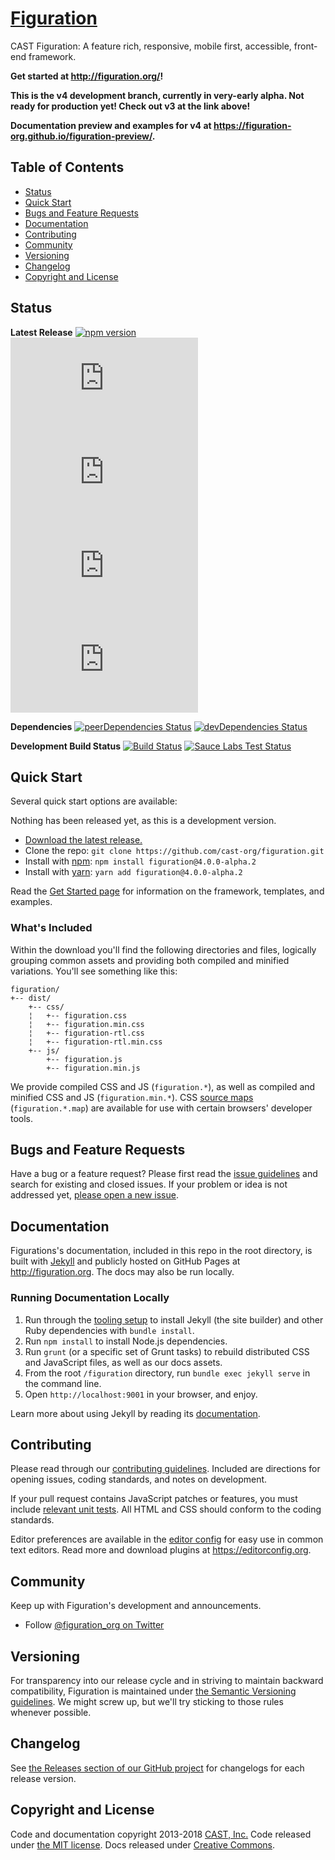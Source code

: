 # [Figuration](http://figuration.org/)

CAST Figuration: A feature rich, responsive, mobile first, accessible, front-end framework.

**Get started at <http://figuration.org/>!**

**This is the v4 development branch, currently in very-early alpha.  Not ready for production yet! Check out v3 at the link above!**

**Documentation preview and examples for v4 at <https://figuration-org.github.io/figuration-preview/>.**

## Table of Contents

- [Status](#status)
- [Quick Start](#quick-start)
- [Bugs and Feature Requests](#bugs-and-feature-requests)
- [Documentation](#documentation)
- [Contributing](#contributing)
- [Community](#community)
- [Versioning](#versioning)
- [Changelog](#changelog)
- [Copyright and License](#copyright-and-license)


## Status

**Latest Release**
[![npm version](https://img.shields.io/npm/v/figuration.svg)](https://www.npmjs.com/package/figuration)
[![CSS size](http://img.badgesize.io/cast-org/figuration/v4.0.0-alpha.2/dist/css/figuration.min.css?label=CSS+size)](https://github.com/cast-org/figuration/tree/v4.0.0-alpha.2/dist/css/figuration.min.css)
[![CSS gzip size](http://img.badgesize.io/cast-org/figuration/v4.0.0-alpha.2/dist/css/figuration.min.css?compression=gzip&label=CSS+gzip+size)](https://github.com/cast-org/figuration/tree/v4.0.0-alpha.2/dist/css/figuration.min.css)
[![JS size](http://img.badgesize.io/cast-org/figuration/v4.0.0-alpha.2/dist/js/figuration.min.js?label=JS+size)](https://github.com/cast-org/figuration/tree/v4.0.0-alpha.2/dist/js/figuration.min.js)
[![JS gzip size](http://img.badgesize.io/cast-org/figuration/v4.0.0-alpha.2/dist/js/figuration.min.js?compression=gzip&label=JS+gzip+size)](https://github.com/cast-org/figuration/tree/v4.0.0-alpha.2/dist/js/figuration.min.js)

**Dependencies**
[![peerDependencies Status](https://img.shields.io/david/peer/cast-org/figuration/v4-dev.svg)](https://david-dm.org/cast-org/figuration/v4-dev?type=peer)
[![devDependencies Status](https://img.shields.io/david/dev/cast-org/figuration/v4-dev.svg)](https://david-dm.org/cast-org/figuration/v4-dev?type=dev)

**Development Build Status**
[![Build Status](https://img.shields.io/travis/cast-org/figuration/master.svg)](https://travis-ci.org/cast-org/figuration)
[![Sauce Labs Test Status](https://saucelabs.com/browser-matrix/figuration.svg)](https://saucelabs.com/u/figuration)


## Quick Start

Several quick start options are available:

Nothing has been released yet, as this is a development version.

- [Download the latest release.](https://github.com/cast-org/figuration/archive/v4.0.0-alpha.2.zip)
- Clone the repo: `git clone https://github.com/cast-org/figuration.git`
- Install with [npm](https://www.npmjs.com/): `npm install figuration@4.0.0-alpha.2`
- Install with [yarn](https://yarnpkg.com/): `yarn add figuration@4.0.0-alpha.2`

Read the [Get Started page](http://figuration.org/get-started/quick-start/) for information on the framework, templates, and examples.


### What's Included

Within the download you'll find the following directories and files, logically grouping common assets and providing both compiled and minified variations. You'll see something like this:

```
figuration/
+-- dist/
    +-- css/
    ¦   +-- figuration.css
    ¦   +-- figuration.min.css
    ¦   +-- figuration-rtl.css
    ¦   +-- figuration-rtl.min.css
    +-- js/
        +-- figuration.js
        +-- figuration.min.js
```

We provide compiled CSS and JS (`figuration.*`), as well as compiled and minified CSS and JS (`figuration.min.*`). CSS [source maps](https://developers.google.com/web/tools/chrome-devtools/javascript/source-maps) (`figuration.*.map`) are available for use with certain browsers' developer tools.


## Bugs and Feature Requests

Have a bug or a feature request? Please first read the [issue guidelines](https://github.com/cast-org/figuration/tree/v4-dev/CONTRIBUTING.md#using-the-issue-tracker) and search for existing and closed issues. If your problem or idea is not addressed yet, [please open a new issue](https://github.com/cast-org/figuration/issues/new).


## Documentation

Figurations's documentation, included in this repo in the root directory, is built with [Jekyll](https://jekyllrb.com/) and publicly hosted on GitHub Pages at <http://figuration.org>. The docs may also be run locally.


### Running Documentation Locally

1. Run through the [tooling setup](https://github.com/cast-org/figuration/tree/v4-dev/docs/get-started/build-tools.md#tooling-setup) to install Jekyll (the site builder) and other Ruby dependencies with `bundle install`.
2. Run `npm install` to install Node.js dependencies.
4. Run `grunt` (or a specific set of Grunt tasks) to rebuild distributed CSS and JavaScript files, as well as our docs assets.
5. From the root `/figuration` directory, run `bundle exec jekyll serve` in the command line.
6. Open `http://localhost:9001` in your browser, and enjoy.

Learn more about using Jekyll by reading its [documentation](http://jekyllrb.com/docs/home/).


## Contributing

Please read through our [contributing guidelines](https://github.com/cast-org/figuration/tree/v4-dev/CONTRIBUTING.md). Included are directions for opening issues, coding standards, and notes on development.

If your pull request contains JavaScript patches or features, you must include [relevant unit tests](https://github.com/cast-org/figuration/tree/v4-dev/js/tests). All HTML and CSS should conform to the coding standards.

Editor preferences are available in the [editor config](https://github.com/cast-org/figuration/tree/v4-dev/.editorconfig) for easy use in common text editors. Read more and download plugins at <https://editorconfig.org>.


## Community

Keep up with Figuration's development and announcements.

- Follow [@figuration_org on Twitter](https://twitter.com/figuration_org)


## Versioning

For transparency into our release cycle and in striving to maintain backward compatibility, Figuration is maintained under [the Semantic Versioning guidelines](http://semver.org/). We might screw up, but we'll try sticking to those rules whenever possible.


## Changelog

See [the Releases section of our GitHub project](https://github.com/cast-org/figuration/releases) for changelogs for each release version.


## Copyright and License

Code and documentation copyright 2013-2018 [CAST, Inc.](http://www.cast.org/) Code released under [the MIT license](https://github.com/cast-org/figuration/tree/v4-dev/LICENSE). Docs released under [Creative Commons](https://github.com/cast-org/figuration/tree/v4-dev/docs/LICENSE).
